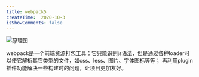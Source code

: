```yaml
---
title: webpack5
createTime:  2020-10-3
isShowComments: false 
---
```

![原理图](/img/webpack/header.png)

webpack是一个前端资源打包工具；它只能识别js语法，但是通过各种loader可以使它解析其它类型的文件，如css、less、图片、字体图标等等；
再利用plugin插件功能解决一些构建时的问题，让项目更加友好。